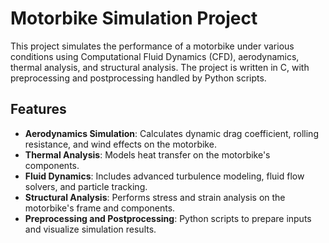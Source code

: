 # Motorbike Simulation Project

This project simulates the performance of a motorbike under various conditions using Computational Fluid Dynamics (CFD), aerodynamics, thermal analysis, and structural analysis. The project is written in C, with preprocessing and postprocessing handled by Python scripts.

## Features

- **Aerodynamics Simulation**: Calculates dynamic drag coefficient, rolling resistance, and wind effects on the motorbike.
- **Thermal Analysis**: Models heat transfer on the motorbike's components.
- **Fluid Dynamics**: Includes advanced turbulence modeling, fluid flow solvers, and particle tracking.
- **Structural Analysis**: Performs stress and strain analysis on the motorbike's frame and components.
- **Preprocessing and Postprocessing**: Python scripts to prepare inputs and visualize simulation results.
